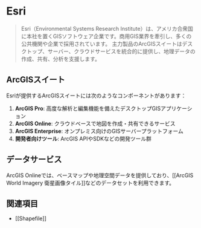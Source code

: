 # Esri

> Esri（Environmental Systems Research Institute）は、アメリカ合衆国に本社を置くGISソフトウェア企業です。商用GIS業界を牽引し、多くの公共機関や企業で採用されています。
> 主力製品のArcGISスイートはデスクトップ、サーバー、クラウドサービスを統合的に提供し、地理データの作成、共有、分析を支援します。

## ArcGISスイート

Esriが提供するArcGISスイートには次のようなコンポーネントがあります：

1. **ArcGIS Pro**: 高度な解析と編集機能を備えたデスクトップGISアプリケーション
2. **ArcGIS Online**: クラウドベースで地図を作成・共有できるサービス
3. **ArcGIS Enterprise**: オンプレミス向けのGISサーバープラットフォーム
4. **開発者向けツール**: ArcGIS APIやSDKなどの開発ツール群

## データサービス

ArcGIS Onlineでは、ベースマップや地理空間データを提供しており、[[ArcGIS World Imagery 衛星画像タイル]]などのデータセットを利用できます。

## 関連項目

- [[Shapefile]]

